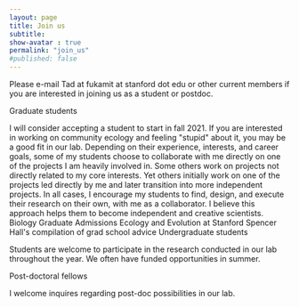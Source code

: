 ```yaml
---
layout: page
title: Join us
subtitle: 
show-avatar : true
permalink: "join_us"
#published: false
---
```


Please e-mail Tad at fukamit at stanford dot edu or other current members if you are interested in joining us as a student or postdoc.

Graduate students

I will consider accepting a student to start in fall 2021. If you are interested in working on community ecology and feeling "stupid" about it, you may be a good fit in our lab. Depending on their experience, interests, and career goals, some of my students choose to collaborate with me directly on one of the projects I am heavily involved in. Some others work on projects not directly related to my core interests. Yet others initially work on one of the projects led directly by me and later transition into more independent projects. In all cases, I encourage my students to find, design, and execute their research on their own, with me as a collaborator. I believe this approach helps them to become independent and creative scientists.
Biology Graduate Admissions
Ecology and Evolution at Stanford
Spencer Hall's compilation of grad school advice
Undergraduate students

Students are welcome to participate in the research conducted in our lab throughout the year. We often have funded opportunities in summer.

Post-doctoral fellows

I welcome inquires regarding post-doc possibilities in our lab.
